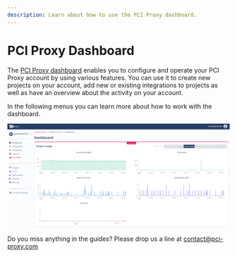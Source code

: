 ```yaml
---
description: Learn about how to use the PCI Proxy dashboard.
---
```


# PCI Proxy Dashboard

The [PCI Proxy dashboard](https://dashboard.pci-proxy.com) enables you to configure and operate your PCI Proxy account by using various features. You can use it to create new projects on your account, add new or existing integrations to projects as well as have an overview about the activity on your account.   
  
In the following menus you can learn more about how to work with the dashboard. 

![The PCI Proxy Dashboard](../../.gitbook/assets/dashboard-overview.PNG)

Do you miss anything in the guides? Please drop us a line at [contact@pci-proxy.com](mailto:%20contact@pci-proxy.com)

